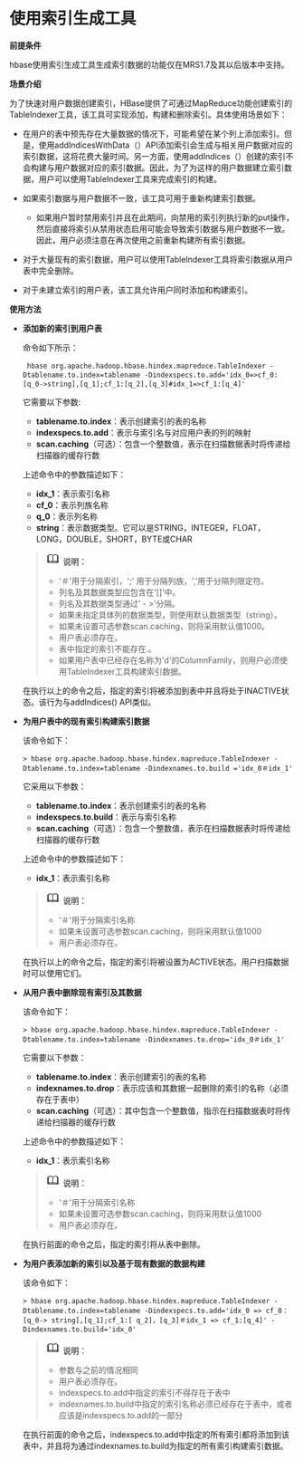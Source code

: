 # 使用索引生成工具<a name="ZH-CN_TOPIC_0173178582"></a>

**前提条件**

hbase使用索引生成工具生成索引数据的功能仅在MRS1.7及其以后版本中支持。

**场景介绍**

为了快速对用户数据创建索引，HBase提供了可通过MapReduce功能创建索引的TableIndexer工具，该工具可实现添加，构建和删除索引。具体使用场景如下：

-   在用户的表中预先存在大量数据的情况下，可能希望在某个列上添加索引。但是，使用addIndicesWithData（）API添加索引会生成与相关用户数据对应的索引数据，这将花费大量时间。另一方面，使用addIndices（）创建的索引不会构建与用户数据对应的索引数据。因此，为了为这样的用户数据建立索引数据，用户可以使用TableIndexer工具来完成索引的构建。
-   如果索引数据与用户数据不一致，该工具可用于重新构建索引数据。
    -   如果用户暂时禁用索引并且在此期间，向禁用的索引列执行新的put操作，然后直接将索引从禁用状态启用可能会导致索引数据与用户数据不一致。因此，用户必须注意在再次使用之前重新构建所有索引数据。


-   对于大量现有的索引数据，用户可以使用TableIndexer工具将索引数据从用户表中完全删除。
-   对于未建立索引的用户表，该工具允许用户同时添加和构建索引。

**使用方法**

-   **添加新的索引到用户表**

    命令如下所示：

    ```
     hbase org.apache.hadoop.hbase.hindex.mapreduce.TableIndexer -Dtablename.to.index=tablename -Dindexspecs.to.add='idx_0=>cf_0:[q_0->string],[q_1];cf_1:[q_2],[q_3]#idx_1=>cf_1:[q_4]'
    ```

    它需要以下参数:

    -   **tablename.to.index**：表示创建索引的表的名称
    -   **indexspecs.to.add**：表示与索引名与对应用户表的列的映射
    -   **scan.caching**（可选）：包含一个整数值，表示在扫描数据表时将传递给扫描器的缓存行数

    上述命令中的参数描述如下：

    -   **idx\_1**：表示索引名称
    -   **cf\_0**：表示列族名称
    -   **q\_0**：表示列名称
    -   **string**：表示数据类型。它可以是STRING，INTEGER，FLOAT，LONG，DOUBLE，SHORT，BYTE或CHAR

    >![](public_sys-resources/icon-note.gif) **说明：**   
    >-   '＃'用于分隔索引，';' 用于分隔列族，','用于分隔列限定符。  
    >-   列名及其数据类型应包含在'\[\]'中。  
    >-   列名及其数据类型通过' - \>'分隔。  
    >-   如果未指定具体列的数据类型，则使用默认数据类型（string）。  
    >-   如果未设置可选参数scan.caching，则将采用默认值1000。  
    >-   用户表必须存在。  
    >-   表中指定的索引不能存在.。  
    >-   如果用户表中已经存在名称为'd'的ColumnFamily，则用户必须使用TableIndexer工具构建索引数据。  

    在执行以上的命令之后，指定的索引将被添加到表中并且将处于INACTIVE状态。该行为与addIndices\(\) API类似。


-   **为用户表中的现有索引构建索引数据**

    该命令如下：

    ```
    > hbase org.apache.hadoop.hbase.hindex.mapreduce.TableIndexer -Dtablename.to.index=tablename -Dindexnames.to.build ='idx_0＃idx_1'
    ```

    它采用以下参数：

    -   **tablename.to.index**：表示创建索引的表的名称
    -   **indexspecs.to.build**：表示与索引名称
    -   **scan.caching**（可选）：包含一个整数值，表示在扫描数据表时将传递给扫描器的缓存行数

    上述命令中的参数描述如下：

    -   **idx\_1**：表示索引名称

    >![](public_sys-resources/icon-note.gif) **说明：**   
    >-   '＃'用于分隔索引名称  
    >-   如果未设置可选参数scan.caching，则将采用默认值1000  
    >-   用户表必须存在。  

    在执行以上的命令之后，指定的索引将被设置为ACTIVE状态。用户扫描数据时可以使用它们。

-   **从用户表中删除现有索引及其数据**

    该命令如下：

    ```
    > hbase org.apache.hadoop.hbase.hindex.mapreduce.TableIndexer -Dtablename.to.index=tablename -Dindexnames.to.drop='idx_0＃idx_1'
    ```

    它需要以下参数：

    -   **tablename.to.index**：表示创建索引的表的名称
    -   **indexnames.to.drop**：表示应该和其数据一起删除的索引的名称（必须存在于表中）
    -   **scan.caching**（可选）：其中包含一个整数值，指示在扫描数据表时将传递给扫描器的缓存行数

    上述命令中的参数描述如下：

    -   **idx\_1**：表示索引名称

    >![](public_sys-resources/icon-note.gif) **说明：**   
    >-   '＃'用于分隔索引名称  
    >-   如果未设置可选参数scan.caching，则将采用默认值1000  
    >-   用户表必须存在。  

    在执行前面的命令之后，指定的索引将从表中删除。

-   **为用户表添加新的索引以及基于现有数据的数据构建**

    该命令如下：

    ```
    > hbase org.apache.hadoop.hbase.hindex.mapreduce.TableIndexer -Dtablename.to.index=tablename -Dindexspecs.to.add='idx_0 => cf_0：[q_0-> string],[q_1];cf_1:[ q_2]，[q_3]＃idx_1 => cf_1:[q_4]' -Dindexnames.to.build='idx_0'
    ```

    >![](public_sys-resources/icon-note.gif) **说明：**   
    >-   参数与之前的情况相同  
    >-   用户表必须存在。  
    >-   indexspecs.to.add中指定的索引不得存在于表中  
    >-   indexnames.to.build中指定的索引名称必须已经存在于表中，或者应该是indexspecs.to.add的一部分  

    在执行前面的命令之后，indexspecs.to.add中指定的所有索引都将添加到该表中，并且将为通过indexnames.to.build为指定的所有索引构建索引数据。


